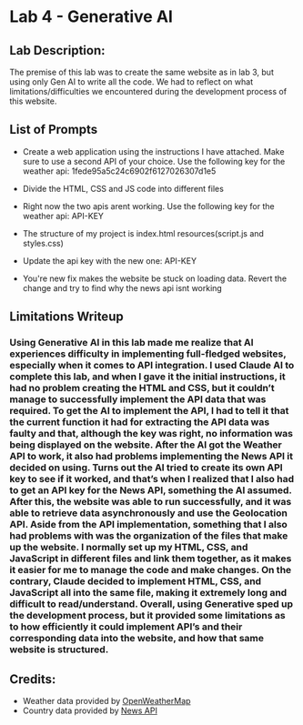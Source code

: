# Lab 4 - Generative AI

## Lab Description:

The premise of this lab was to create the same website as in lab 3, but using only Gen AI to write all the code. We had to reflect on what limitations/difficulties we encountered during the development process of this website. 

## List of Prompts

- Create a web application using the instructions I have attached. Make sure to use a second API of your choice. Use the following key for the weather api: 1fede95a5c24c6902f6127026307d1e5

- Divide the HTML, CSS and JS code into different files

- Right now the two apis arent working. Use the following key for the weather api: API-KEY

- The structure of my project is index.html resources(script.js and styles.css)

- Update the api key with the new one: API-KEY

- You're new fix makes the website be stuck on loading data. Revert the change and try to find why the news api isnt working

## Limitations Writeup

### Using Generative AI in this lab made me realize that AI experiences difficulty in implementing full-fledged websites, especially when it comes to API integration. I used Claude AI to complete this lab, and when I gave it the initial instructions, it had no problem creating the HTML and CSS, but it couldn’t manage to successfully implement the API data that was required. To get the AI to implement the API, I had to tell it that the current function it had for extracting the API data was faulty and that, although the key was right, no information was being displayed on the website. After the AI got the Weather API to work, it also had problems implementing the News API it decided on using. Turns out the AI tried to create its own API key to see if it worked, and that’s when I realized that I also had to get an API key for the News API, something the AI assumed. After this, the website was able to run successfully, and it was able to retrieve data asynchronously and use the Geolocation API. Aside from the API implementation, something that I also had problems with was the organization of the files that make up the website.  I normally set up my HTML, CSS, and JavaScript in different files and link them together, as it makes it easier for me to manage the code and make changes. On the contrary, Claude decided to implement HTML, CSS, and JavaScript all into the same file, making it extremely long and difficult to read/understand. Overall, using Generative sped up the development process, but it provided some limitations as to how efficiently it could implement API’s and their corresponding data into the website, and how that same website is structured.


## Credits:

- Weather data provided by [OpenWeatherMap](https://openweathermap.org/)
- Country data provided by [News API](https://newsapi.org/)

